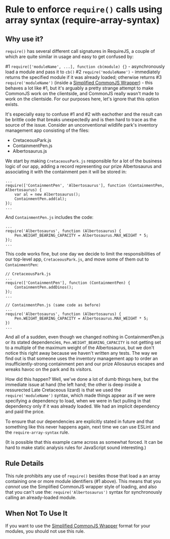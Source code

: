 # Rule to enforce `require()` calls using array syntax (require-array-syntax)

## Why use it?

`require()` has several different call signatures in RequireJS, a couple of which are quite similar in usage and easy to get confused by:

#1 `require(['moduleName', ...], function cb(module) {}` - asynchronously load a module and pass it to `cb()`
#2 `require('moduleName')` - immediately returns the specified module if it was already loaded; otherwise returns
#3 `require('moduleName')` (inside a <a href="http://requirejs.org/docs/api.html#cjsmodule">Simplified CommonJS Wrapper</a>) - this behaves a lot like #1, but it's arguably a pretty strange attempt to make CommonJS work on the clientside, and CommonJS really wasn't made to work on the clientside. For our purposes here, let's ignore that this option exists.

It's especially easy to confuse #1 and #2 with eachother and the result can be brittle code that breaks unexpectedly and is then hard to trace as the source of the issue. Consider an unconventional wildlife park's inventory management app consisting of the files:

 * CretaceousPark.js
 * ContainmentPen.js
 * Albertosaurus.js

We start by making `CretaceousPark.js` responsible for a lot of the business logic of our app, adding a record representing our prize Albertosaurus and associating it with the containment pen it will be stored in:

```
...
require(['ContainmentPen', 'Albertosaurus'], function (ContainmentPen, Albertosaurus) {
    var al = new Albertosaurus();
    ContainmentPen.add(al);
});
...
```

And `ContainmentPen.js` includes the code:

```
...
require('Albertosaurus', function (Albertosaurus) {
    Pen.WEIGHT_BEARING_CAPACITY = Albertosaurus.MAX_WEIGHT * 5;
});
...
```

This code works fine, but one day we decide to limit the responsibilities of our top-level app, `CretaceousPark.js`, and move some of them out to `ContainmentPen`:

```
// CretaceousPark.js
...
require(['ContainmentPen'], function (ContainmentPen) {
    ContainmentPen.addDinos();
});
...
```
```
// ContainmentPen.js (same code as before)
...
require('Albertosaurus', function (Albertosaurus) {
    Pen.WEIGHT_BEARING_CAPACITY = Albertosaurus.MAX_WEIGHT * 5;
})
...
```

And all of a sudden, even though we changed nothing in ContainmentPen.js or its stated dependencies, `Pen.WEIGHT_BEARING_CAPACITY` is not getting set to a multiple of the maximum weight of the Albertosaurus, but we don't notice this right away because we haven't written any tests. The way we find out is that someone uses the inventory management app to order an insufficiently-strong containment pen and our prize Allosaurus escapes and wreaks havoc on the park and its visitors.

How did this happen? Well, we've done a lot of dumb things here, but the immediate issue at hand (the left hand; the other is deep inside a ressurected Late Cretaceous lizard) is that we used the `require('moduleName')` syntax, which made things appear as if we were specifying a dependency to load, when we were in fact pulling in that dependency only if it was already loaded. We had an implicit dependency and paid the price.

To ensure that our dependencies are explicitly stated in future and that something like this never happens again, next time we can use ESLint and the `require-array-syntax` rule.

(It is possible that this example came across as somewhat forced. It can be hard to make static analysis rules for JavaScript sound interesting.)

## Rule Details

This rule prohibits any use of `require()` besides those that load a an array containing one or more module identifiers (#1 above). This means that you *cannot* use the Simplified CommonJS wrapper style of loading, and also that you can't use the: `require('Albertosaurus')` syntax for synchronously calling an already-loaded module.

## When Not To Use It

If you want to use the <a href="http://requirejs.org/docs/api.html#cjsmodule">Simplified CommonJS Wrapper</a> format for your modules, you should not use this rule.
